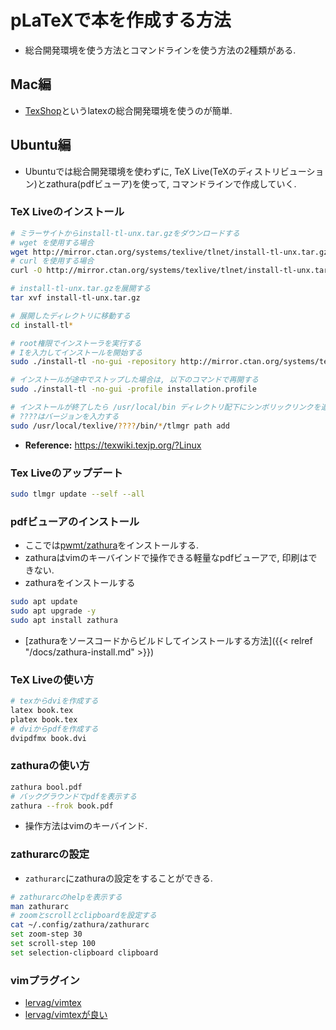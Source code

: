 # pLaTeXで本を作成する方法
- 総合開発環境を使う方法とコマンドラインを使う方法の2種類がある.

## Mac編
- [TexShop](https://pages.uoregon.edu/koch/texshop/)というlatexの総合開発環境を使うのが簡単.

## Ubuntu編
- Ubuntuでは総合開発環境を使わずに, TeX Live(TeXのディストリビューション)とzathura(pdfビューア)を使って, コマンドラインで作成していく.

### TeX Liveのインストール
```bash
# ミラーサイトからinstall-tl-unx.tar.gzをダウンロードする
# wget を使用する場合
wget http://mirror.ctan.org/systems/texlive/tlnet/install-tl-unx.tar.gz
# curl を使用する場合
curl -O http://mirror.ctan.org/systems/texlive/tlnet/install-tl-unx.tar.gz

# install-tl-unx.tar.gzを展開する
tar xvf install-tl-unx.tar.gz

# 展開したディレクトリに移動する
cd install-tl*

# root権限でインストーラを実行する
# Iを入力してインストールを開始する
sudo ./install-tl -no-gui -repository http://mirror.ctan.org/systems/texlive/tlnet/

# インストールが途中でストップした場合は, 以下のコマンドで再開する
sudo ./install-tl -no-gui -profile installation.profile

# インストールが終了したら /usr/local/bin ディレクトリ配下にシンボリックリンクを追加する
# ????はバージョンを入力する
sudo /usr/local/texlive/????/bin/*/tlmgr path add
```
- **Reference:** https://texwiki.texjp.org/?Linux

### Tex Liveのアップデート
```bash
sudo tlmgr update --self --all
```

### pdfビューアのインストール
- ここでは[pwmt/zathura](https://github.com/pwmt/zathura)をインストールする.
- zathuraはvimのキーバインドで操作できる軽量なpdfビューアで, 印刷はできない.
- zathuraをインストールする

```bash
sudo apt update
sudo apt upgrade -y
sudo apt install zathura
```
- [zathuraをソースコードからビルドしてインストールする方法]({{< relref "/docs/zathura-install.md" >}})

### TeX Liveの使い方
```bash
# texからdviを作成する
latex book.tex
platex book.tex
# dviからpdfを作成する
dvipdfmx book.dvi
```

### zathuraの使い方
```bash
zathura bool.pdf
# バックグラウンドでpdfを表示する
zathura --frok book.pdf
```
- 操作方法はvimのキーバインド.

### zathurarcの設定
- `zathurarc`にzathuraの設定をすることができる.
```bash
# zathurarcのhelpを表示する
man zathurarc
# zoomとscrollとclipboardを設定する
cat ~/.config/zathura/zathurarc
set zoom-step 30
set scroll-step 100
set selection-clipboard clipboard
```

### vimプラグイン
- [lervag/vimtex](https://github.com/lervag/vimtex)
- [lervag/vimtexが良い](https://ymatz.net/journal/20180428/)
